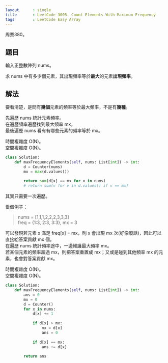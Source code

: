 ```yaml
---
layout      : single
title       : LeetCode 3005. Count Elements With Maximum Frequency
tags        : LeetCode Easy Array
---
```

周賽380。

## 題目

輸入正整數陣列 nums。  

求 nums 中有多少個元素，其出現頻率等於**最大**的元素**出現頻率**。  

## 解法

要看清楚，是問有**幾個**元素的頻率等於最大頻率，不是有**幾種**。  

先遍歷 nums 統計元素頻率。  
在遍歷頻率遍歷找到最大頻率 mx。  
最後遍歷 nums 看有有哪些元素的頻率等於 mx。  

時間複雜度 O(N)。  
空間複雜度 O(N)。  

```python
class Solution:
    def maxFrequencyElements(self, nums: List[int]) -> int:
        d = Counter(nums)
        mx = max(d.values())
        
        return sum(d[x] == mx for x in nums)
        # return sum(v for v in d.values() if v == mx)
```

其實只需要一次遍歷。  

舉個例子：  
> nums = [1,1,1,2,2,2,3,3,3]  
> freq = {1:3, 2:3, 3:3}, mx = 3  

可以發現若元素 x 滿足 freq[x] = mx，則 x 會出現 mx 次(好像廢話)，因此可以直接給答案貢獻 mx 個。  
在遍歷 nums 統計頻率途中，一邊維護最大頻率 mx。  
若某個元素的頻率超過 mx，則把答案重置成 mx；又或是碰到其他頻率 mx 的元素，也會對答案貢獻 mx。  

時間複雜度 O(N)。  
空間複雜度 O(N)。  

```python
class Solution:
    def maxFrequencyElements(self, nums: List[int]) -> int:
        ans = 0
        mx = 0
        d = Counter()
        for x in nums:
            d[x] += 1
            
            if d[x] > mx:
                mx = d[x]
                ans = 0
            
            if d[x] == mx:
                ans += d[x]
                
        return ans
```
